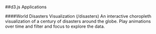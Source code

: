 ##d3.js Applications

####World Disasters Visualization (/disasters)
An interactive choropleth visualization of a century of disasters around the globe. Play animations over time and filter and focus to explore the data.